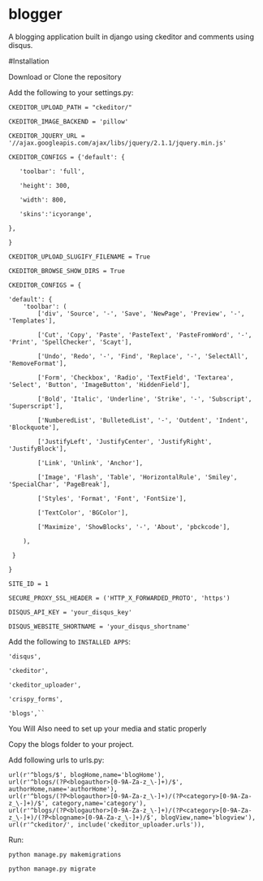 # blogger
A blogging application built in django using ckeditor and comments using disqus.

#Installation

Download or Clone the repository

Add the following to your settings.py:
  
``CKEDITOR_UPLOAD_PATH = "ckeditor/"``

``CKEDITOR_IMAGE_BACKEND = 'pillow'``

``CKEDITOR_JQUERY_URL = '//ajax.googleapis.com/ajax/libs/jquery/2.1.1/jquery.min.js'``

``CKEDITOR_CONFIGS = {'default': {``

       'toolbar': 'full',
       
       'height': 300,
       
       'width': 800,
       
       'skins':'icyorange',
       
    },
    
``}``

``CKEDITOR_UPLOAD_SLUGIFY_FILENAME = True``

``CKEDITOR_BROWSE_SHOW_DIRS = True``

``CKEDITOR_CONFIGS = {``

    'default': {
        'toolbar': (
            ['div', 'Source', '-', 'Save', 'NewPage', 'Preview', '-', 'Templates'],
            
            ['Cut', 'Copy', 'Paste', 'PasteText', 'PasteFromWord', '-', 'Print', 'SpellChecker', 'Scayt'],
            
            ['Undo', 'Redo', '-', 'Find', 'Replace', '-', 'SelectAll', 'RemoveFormat'],
            
            ['Form', 'Checkbox', 'Radio', 'TextField', 'Textarea', 'Select', 'Button', 'ImageButton', 'HiddenField'],
            
            ['Bold', 'Italic', 'Underline', 'Strike', '-', 'Subscript', 'Superscript'],
            
            ['NumberedList', 'BulletedList', '-', 'Outdent', 'Indent', 'Blockquote'],
            
            ['JustifyLeft', 'JustifyCenter', 'JustifyRight', 'JustifyBlock'],
            
            ['Link', 'Unlink', 'Anchor'],
            
            ['Image', 'Flash', 'Table', 'HorizontalRule', 'Smiley', 'SpecialChar', 'PageBreak'],
            
            ['Styles', 'Format', 'Font', 'FontSize'],
            
            ['TextColor', 'BGColor'],
            
            ['Maximize', 'ShowBlocks', '-', 'About', 'pbckcode'],
            
        ),
  `` }``
   
``}``

``SITE_ID = 1``

``SECURE_PROXY_SSL_HEADER = ('HTTP_X_FORWARDED_PROTO', 'https')``

``DISQUS_API_KEY = 'your_disqus_key'``

``DISQUS_WEBSITE_SHORTNAME = 'your_disqus_shortname'``

Add the following to ``INSTALLED APPS``:

    'disqus',
    
    'ckeditor',
    
    'ckeditor_uploader',
    
    'crispy_forms',
    
    'blogs',``
    
You Will Also need to set up your media and static properly

Copy the blogs folder to your project.

Add following urls to urls.py:

    url(r'^blogs/$', blogHome,name='blogHome'),
    url(r'^blogs/(?P<blogauthor>[0-9A-Za-z_\-]+)/$', authorHome,name='authorHome'),
    url(r'^blogs/(?P<blogauthor>[0-9A-Za-z_\-]+)/(?P<category>[0-9A-Za-z_\-]+)/$', category,name='category'),
    url(r'^blogs/(?P<blogauthor>[0-9A-Za-z_\-]+)/(?P<category>[0-9A-Za-z_\-]+)/(?P<blogname>[0-9A-Za-z_\-]+)/$', blogView,name='blogview'),
    url(r'^ckeditor/', include('ckeditor_uploader.urls')),

Run:

``python manage.py makemigrations``

``python manage.py migrate``
